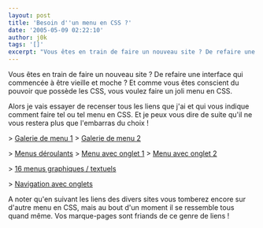 ```yaml
---
layout: post
title: 'Besoin d''un menu en CSS ?'
date: '2005-05-09 02:22:10'
author: j0k
tags: '[]'
excerpt: "Vous êtes en train de faire un nouveau site ? De refaire une interface qui commencée à être vieille et moche ? Et comme vous êtes conscient du pouvoir que possède les CSS, vous voulez faire un joli menu en CSS.     \nAlors je vais essayer de recenser tous les liens que j'ai et qui vous indique comment faire tel ou tel menu en CSS. Et je peux vous dire de suite      …"
---
```


Vous êtes en train de faire un nouveau site ? De refaire une interface qui commencée à être vieille et moche ? Et comme vous êtes conscient du pouvoir que possède les CSS, vous voulez faire un joli menu en CSS.

Alors je vais essayer de recenser tous les liens que j'ai et qui vous indique comment faire tel ou tel menu en CSS. Et je peux vous dire de suite qu'il ne vous restera plus que l'embarras du choix !

&gt; [Galerie de menu 1](http://css.maxdesign.com.au/listamatic/index.htm)
&gt; [Galerie de menu 2](http://css.maxdesign.com.au/listamatic2/index.htm)

&gt; [Menus déroulants](http://pompage.net/pompe/deroulants/)
&gt; [Menu avec onglet 1](http://pompage.net/pompe/portescoulissantes/)
&gt; [Menu avec onglet 2](http://pompage.net/pompe/portescoulissantes2/)

&gt; [16 menus graphiques / textuels](http://css.alsacreations.com/Galeries-de-menus-en-CSS)

&gt; [Navigation avec onglets](http://www.xhtml.net/xhtmlcss/csstabs)

A noter qu'en suivant les liens des divers sites vous tomberez encore sur d'autre menu en CSS, mais au bout d'un moment il se ressemble tous quand même.   Vos marque-pages sont friands de ce genre de liens !
